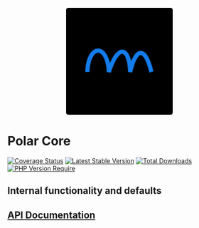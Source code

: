 <p align="center">
    <img width="240" src="./phpolar.svg" />
</p>

# Polar Core

[![Coverage Status](https://coveralls.io/repos/github/phpolar/core/badge.svg?branch=main)](https://coveralls.io/github/phpolar/core?branch=main) [![Latest Stable Version](https://poser.pugx.org/phpolar/core/v)](https://packagist.org/packages/phpolar/core) [![Total Downloads](https://poser.pugx.org/phpolar/core/downloads)](https://packagist.org/packages/phpolar/core) [![PHP Version Require](https://poser.pugx.org/phpolar/core/require/php)](https://packagist.org/packages/phpolar/core)

## Internal functionality and defaults

## [API Documentation](https://phpolar.github.io/core/)
